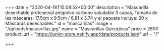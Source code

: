 +++
date = "2020-04-18T15:08:52+00:00"
description = "Mascarilla desechable profesional antipolvo carbono saludable 3 capas, Tamaño de las máscaras: 17.5cm x 9.5cm / 6.81 x 3.74 y el paquete incluye: 20 x Máscaras desechables."
id = "mascarillas"
image = "/uploads/mascarillas.jpg"
name = "Mascarillas Quirurjicas"
price = 2600
product_url = "https://junior-store.netlify.app/data/products.json"
url = "/"

+++
